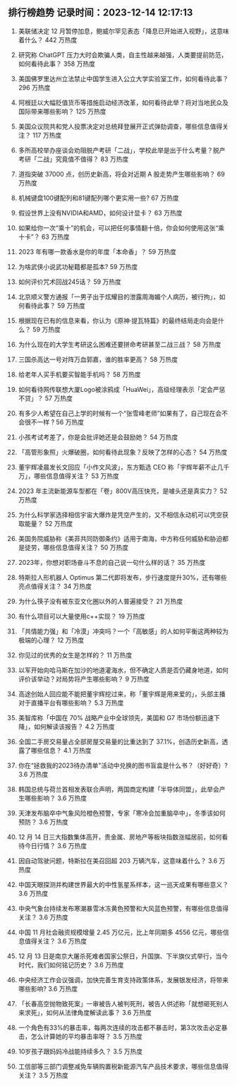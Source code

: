
## 排行榜趋势 记录时间：2023-12-14 12:17:13
  
  1. 美联储决定 12 月暂停加息，鲍威尔罕见表态「降息已开始进入视野」，这意味着什么？ 442 万热度
    
  2. 研究称 ChatGPT 压力大时会欺骗人类，自主性越来越强，人类要提前防范，如何看待此事？ 358 万热度
    
  3. 美国佛罗里达州立法禁止中国学生进入公立大学实验室工作，如何看待此事？ 296 万热度
    
  4. 阿根廷以大幅贬值货币等措施启动经济改革，如何看待此举？将对当地民众及国际带来哪些影响？ 125 万热度
    
  5. 美国众议院共和党人投票决定对总统拜登展开正式弹劾调查，哪些信息值得关注？ 117 万热度
    
  6. 多所高校举办座谈会劝阻脱产考研「二战」，学校此举是出于什么考量？脱产考研「二战」究竟值不值得？ 83 万热度
    
  7. 道指突破 37000 点，创历史新高，将会对近期 A 股走势产生哪些影响？ 69 万热度
    
  8. 机械键盘100键配列和81键配列哪个更实用一些? 67 万热度
    
  9. 假设世界上没有NVIDIA和AMD，如何设计显卡？ 63 万热度
    
  10. 如果给你一次“乘十”的机会，可以把任何事情翻十倍，你会如何使用这张“乘十卡”？ 63 万热度
    
  11. 2023 年有哪一款香水是你的年度「本命香」？ 59 万热度
    
  12. 为啥武侠小说武功秘籍都是孤本? 59 万热度
    
  13. 如何评价咒术回战245话？ 59 万热度
    
  14. 北京顺义警方通报「一男子出于炫耀目的泄露周海媚个人病历，被行拘」，如何看待此事？ 59 万热度
    
  15. 根据现在已有的信息来看，你认为《原神·提瓦特篇》的最终结局走向会是什么？ 59 万热度
    
  16. 为什么现在的大学生考研这么困难还要拼命考研甚至二战三战？ 58 万热度
    
  17. 三国杀高达一号对阵万血郭嘉，谁的胜率更高？ 58 万热度
    
  18. 给老年人买手机要买智能手机吗？ 58 万热度
    
  19. 如何看待网传联想大厦Logo被涂鸦成「HuaWei」，高级经理表示「定会严惩不贷」？ 57 万热度
    
  20. 有多少人希望在自己上学的时候有一个“张雪峰老师”如果有了，自己现在会不会很不一样 ? 56 万热度
    
  21. 小孩考试考差了，你是会批评她还是会鼓励她？ 54 万热度
    
  22. 「高管形象照」火爆破圈，如何看待此现象？反映了怎样的心态？ 54 万热度
    
  23. 董宇辉凌晨发长文回应「小作文风波」，东方甄选 CEO 称「宇辉年薪不止几千万」，哪些信息值得关注？ 53 万热度
    
  24. 2023 年主流新能源车型都在「卷」800V高压快充，是噱头还是真实力？ 52 万热度
    
  25. 为什么科学家选择相信宇宙大爆炸是凭空产生的，又不相信永动机可以凭空获取能量？ 52 万热度
    
  26. 美国务院威胁称《美菲共同防御条约》适用于南海，中方称任何威胁和胁迫都是徒劳，哪些信息值得关注？ 50 万热度
    
  27. 2023年，你想对职场奋斗不息的自己说一句什么样的话？ 35 万热度
    
  28. 特斯拉人形机器人 Optimus 第二代即将发布，步行速度提升30%，还有哪些亮点值得关注？ 34 万热度
    
  29. 为什么筷子没有被东亚文化圈以外的人普遍接受？ 21 万热度
    
  30. 有什么项目可以大量使用c++实现？ 19 万热度
    
  31. 「共情能力强」和「冷漠」冲突吗？一个「高敏感」的人如何平衡这两种较为极端的心理？ 12 万热度
    
  32. 你见过的优秀的女生是怎样的？ 11 万热度
    
  33. 以军开始向哈马斯在加沙的地道灌海水，但不确定人质是否仍藏身地道，如何评价该举动？对局势将产生哪些影响？ 9 万热度
    
  34. 高途创始人回应能不能把董宇辉挖过来，称「董宇辉是用来爱的」，头部主播对于直播平台有哪些影响？ 5.3 万热度
    
  35. 美智库称「中国在 70% 战略产业中全球领先，美国和 G7 市场份额迅速下降」，如何解读该报告？ 4.2 万热度
    
  36. 全国二手房交易量占全部房屋交易量的比重达到了 37.1%，创造历史新高，透露了哪些信息？ 4.1 万热度
    
  37. 你在“拯救我的2023待办清单”活动中兑换的图书盲盒是什么书？（好好奇）? 3.6 万热度
    
  38. 韩国总统与荷兰首相发表联合声明，两国商定构建「半导体同盟」，此举会产生哪些影响？ 3.6 万热度
    
  39. 天津发布脑卒中气象风险橙色预警，专家「寒冷会加重脑卒中」，冬季该如何预防？ 3.6 万热度
    
  40. 12 月 14 日三大指数集体高开，贵金属、房地产等板块指数涨幅居前，如何看待今日行情？ 3.6 万热度
    
  41. 因自动驾驶问题，特斯拉在美召回超 203 万辆汽车，这意味着什么？ 3.6 万热度
    
  42. 中国天眼探测并构建世界最大的中性氢星系样本，这一巡天成果有哪些意义？ 3.6 万热度
    
  43. 中央气象台持续发布寒潮暴雪冰冻黄色预警和大风蓝色预警，有哪些信息值得关注？ 3.6 万热度
    
  44. 中国 11 月社会融资规模增量 2.45 万亿元，比上年同期多 4556 亿元，哪些信息值得关注？ 3.6 万热度
    
  45. 12 月 13 日是南京大屠杀死难者国家公祭日，升国旗、下半旗仪式举行，当今时代，我们如何铭记历史？ 3.6 万热度
    
  46. 中央经济工作会议强调，加快完善生育支持政策体系，发展银发经济，将带来哪些影响? 3.6 万热度
    
  47. 「长春高空抛物致死案」一审被告人被判死刑，被告人供述称「就想砸死别人来求死」，如何从法律角度解读此事？ 3.6 万热度
    
  48. 一个角色有33%的暴击率，每两次连续的攻击都不暴击时，第3次攻击必定暴击，怎么计算她的平均暴击率呀？ 3.5 万热度
    
  49. 10岁孩子跟妈妈冷战能持续多久？ 3.5 万热度
    
  50. 工信部等三部门调整减免车辆购置税新能源汽车产品技术要求，哪些信息值得关注？ 3.5 万热度
    